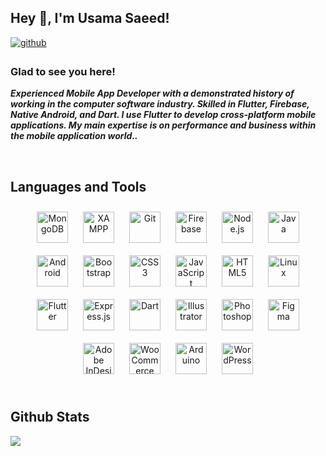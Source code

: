 ## Hey 👋, I'm Usama Saeed!

<a href="https://github.com/https://github.com/usamadev2" target="_blank">
  <img
  src=https://img.shields.io/badge/github-%2324292e.svg?&style=for-the-badge&logo=github&logoColor=white
  alt=github style="margin-bottom: 5px;" />
</a>

### Glad to see you here! 

***Experienced Mobile App Developer with a demonstrated history of working in the computer software industry. Skilled in
Flutter, Firebase, Native Android, and Dart. I use Flutter to develop cross-platform mobile applications. My main
expertise is on performance and business within the mobile application world..***

<br />

## Languages and Tools
<div align="center">
  <a href="https://www.mongodb.com/" target="_blank"
    ><img
      style="margin: 10px"
      src="https://profilinator.rishav.dev/skills-assets/mongodb-original-wordmark.svg"
      alt="MongoDB"
      height="50"
  /></a>
  <a href="https://www.apachefriends.org/" target="_blank"
    ><img
      style="margin: 10px"
      src="https://profilinator.rishav.dev/skills-assets/xampp.png"
      alt="XAMPP"
      height="50"
  /></a>
  <a href="https://github.com/" target="_blank"
    ><img
      style="margin: 10px"
      src="https://profilinator.rishav.dev/skills-assets/git-scm-icon.svg"
      alt="Git"
      height="50"
  /></a>
  <a href="https://firebase.google.com/" target="_blank"
    ><img
      style="margin: 10px"
      src="https://profilinator.rishav.dev/skills-assets/firebase.png"
      alt="Firebase"
      height="50"
  /></a>
  <a href="https://nodejs.org/" target="_blank"
    ><img
      style="margin: 10px"
      src="https://profilinator.rishav.dev/skills-assets/nodejs-original-wordmark.svg"
      alt="Node.js"
      height="50"
  /></a>
  <a href="https://www.java.com/" target="_blank"
    ><img
      style="margin: 10px"
      src="https://profilinator.rishav.dev/skills-assets/java-original-wordmark.svg"
      alt="Java"
      height="50"
  /></a>
  <a href="https://www.android.com/intl/en_in/" target="_blank"
    ><img
      style="margin: 10px"
      src="https://profilinator.rishav.dev/skills-assets/android-original-wordmark.svg"
      alt="Android"
      height="50"
  /></a>
  <a href="https://getbootstrap.com/docs/3.4/javascript/" target="_blank"
    ><img
      style="margin: 10px"
      src="https://profilinator.rishav.dev/skills-assets/bootstrap-plain.svg"
      alt="Bootstrap"
      height="50"
  /></a>
  <a href="https://www.w3schools.com/css/" target="_blank"
    ><img
      style="margin: 10px"
      src="https://profilinator.rishav.dev/skills-assets/css3-original-wordmark.svg"
      alt="CSS3"
      height="50"
  /></a>
  <a href="https://www.javascript.com/" target="_blank"
    ><img
      style="margin: 10px"
      src="https://profilinator.rishav.dev/skills-assets/javascript-original.svg"
      alt="JavaScript"
      height="50"
  /></a>
  <a href="https://en.wikipedia.org/wiki/HTML5" target="_blank"
    ><img
      style="margin: 10px"
      src="https://profilinator.rishav.dev/skills-assets/html5-original-wordmark.svg"
      alt="HTML5"
      height="50"
  /></a>
  <a href="https://www.linux.org/" target="_blank"
    ><img
      style="margin: 10px"
      src="https://profilinator.rishav.dev/skills-assets/linux-original.svg"
      alt="Linux"
      height="50"
  /></a>
  <a href="https://flutter.dev/" target="_blank"
    ><img
      style="margin: 10px"
      src="https://profilinator.rishav.dev/skills-assets/flutterio-icon.svg"
      alt="Flutter"
      height="50"
  /></a>
  <a href="https://expressjs.com/" target="_blank"
    ><img
      style="margin: 10px"
      src="https://profilinator.rishav.dev/skills-assets/express-original-wordmark.svg"
      alt="Express.js"
      height="50"
  /></a>
  <a href="https://dart.dev/" target="_blank"
    ><img
      style="margin: 10px"
      src="https://profilinator.rishav.dev/skills-assets/dartlang-icon.svg"
      alt="Dart"
      height="50"
  /></a>
  <a href="https://www.adobe.com/in/products/illustrator.html" target="_blank"
    ><img
      style="margin: 10px"
      src="https://profilinator.rishav.dev/skills-assets/adobe_illustrator-icon.svg"
      alt="Illustrator"
      height="50"
  /></a>
  <a href="https://www.adobe.com/in/products/photoshop.html" target="_blank"
    ><img
      style="margin: 10px"
      src="https://profilinator.rishav.dev/skills-assets/photoshop-plain.svg"
      alt="Photoshop"
      height="50"
  /></a>
  <a href="https://www.figma.com/" target="_blank"
    ><img
      style="margin: 10px"
      src="https://profilinator.rishav.dev/skills-assets/figma-icon.svg"
      alt="Figma"
      height="50"
  /></a>
  <a href="https://www.adobe.com/in/products/indesign.html" target="_blank"
    ><img
      style="margin: 10px"
      src="https://profilinator.rishav.dev/skills-assets/adobeindesign.svg"
      alt="Adobe InDesign"
      height="50"
  /></a>
  <a href="https://woocommerce.com/" target="_blank"
    ><img
      style="margin: 10px"
      src="https://profilinator.rishav.dev/skills-assets/woocommerce.png"
      alt="WooCommerce"
      height="50"
  /></a>
  <a href="https://www.arduino.cc/" target="_blank"
    ><img
      style="margin: 10px"
      src="https://profilinator.rishav.dev/skills-assets/arduino.png"
      alt="Arduino"
      height="50"
  /></a>
  <a href="https://wordpress.com/" target="_blank"
    ><img
      style="margin: 10px"
      src="https://profilinator.rishav.dev/skills-assets/wordpress.png"
      alt="WordPress"
      height="50"
  /></a>
</div>

<br />

## Github Stats

<div align="left">
  <img
    src="https://github-readme-stats.vercel.app/api?username=usamadev2&show_icons=true&count_private=true&hide_border=true"
    align="center"
  />
</div>
